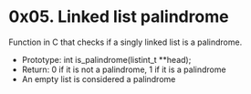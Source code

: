 # 0x05. Linked list palindrome

Function in C that checks if a singly linked list is a palindrome.

- Prototype: int is_palindrome(listint_t **head);
- Return: 0 if it is not a palindrome, 1 if it is a palindrome 
- An empty list is considered a palindrome
